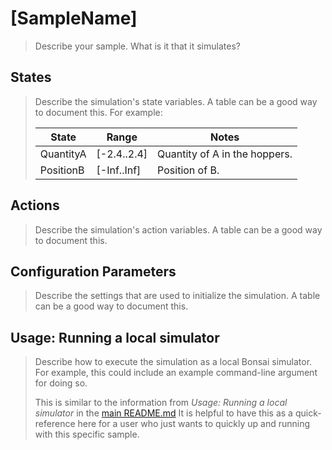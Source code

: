# [SampleName]

> Describe your sample. What is it that it simulates?

## States

> Describe the simulation's state variables. A table can be a good way to document this. For example:
> 
> | State                    | Range         | Notes |
> | ------------------------ | ------------- | ----- |
> | QuantityA                | [-2.4..2.4]   | Quantity of A in the hoppers. |
> | PositionB                | [-Inf..Inf]   | Position of B. |

## Actions

> Describe the simulation's action variables. A table can be a good way to document this.

## Configuration Parameters

> Describe the settings that are used to initialize the simulation. A table can be a good way to document this.

## Usage: Running a local simulator

> Describe how to execute the simulation as a local Bonsai simulator. For example, this could include an example command-line argument for doing so.
>
> This is similar to the information from *Usage: Running a local simulator* in the [main README.md](../../README.md) It is helpful to have this as a quick-reference here for a user who just wants to quickly up and running with this specific sample.
